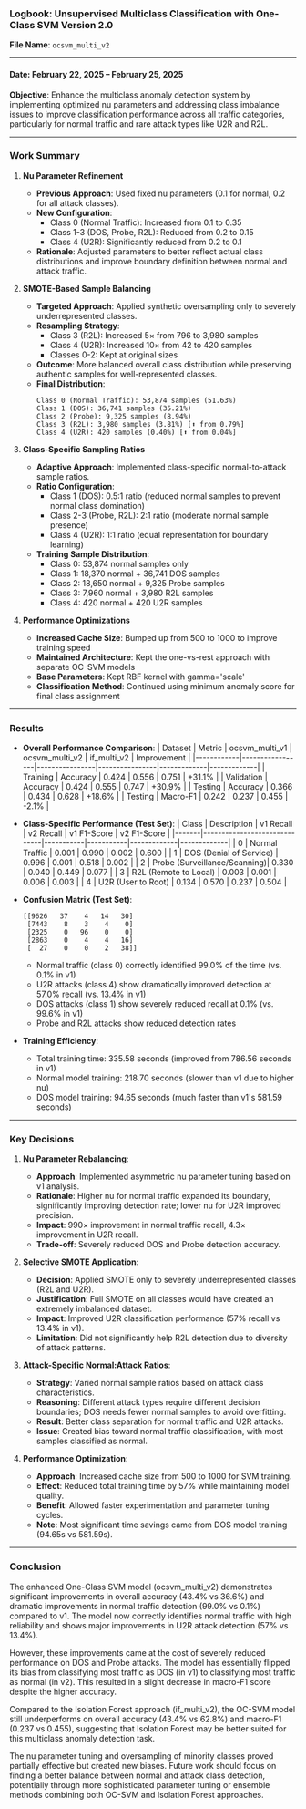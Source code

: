 ### **Logbook: Unsupervised Multiclass Classification with One-Class SVM Version 2.0**  
**File Name**: `ocsvm_multi_v2`  

---

#### **Date**: February 22, 2025 – February 25, 2025 
**Objective**: Enhance the multiclass anomaly detection system by implementing optimized nu parameters and addressing class imbalance issues to improve classification performance across all traffic categories, particularly for normal traffic and rare attack types like U2R and R2L.  

---

### **Work Summary**  
1. **Nu Parameter Refinement**  
   - **Previous Approach**: Used fixed nu parameters (0.1 for normal, 0.2 for all attack classes).
   - **New Configuration**:  
     - Class 0 (Normal Traffic): Increased from 0.1 to 0.35
     - Class 1-3 (DOS, Probe, R2L): Reduced from 0.2 to 0.15
     - Class 4 (U2R): Significantly reduced from 0.2 to 0.1
   - **Rationale**: Adjusted parameters to better reflect actual class distributions and improve boundary definition between normal and attack traffic.

2. **SMOTE-Based Sample Balancing**  
   - **Targeted Approach**: Applied synthetic oversampling only to severely underrepresented classes.
   - **Resampling Strategy**:
     - Class 3 (R2L): Increased 5× from 796 to 3,980 samples
     - Class 4 (U2R): Increased 10× from 42 to 420 samples
     - Classes 0-2: Kept at original sizes
   - **Outcome**: More balanced overall class distribution while preserving authentic samples for well-represented classes.
   - **Final Distribution**:
     ```
     Class 0 (Normal Traffic): 53,874 samples (51.63%)
     Class 1 (DOS): 36,741 samples (35.21%)
     Class 2 (Probe): 9,325 samples (8.94%)
     Class 3 (R2L): 3,980 samples (3.81%) [⬆ from 0.79%]
     Class 4 (U2R): 420 samples (0.40%) [⬆ from 0.04%]
     ```

3. **Class-Specific Sampling Ratios**  
   - **Adaptive Approach**: Implemented class-specific normal-to-attack sample ratios.
   - **Ratio Configuration**:
     - Class 1 (DOS): 0.5:1 ratio (reduced normal samples to prevent normal class domination)
     - Class 2-3 (Probe, R2L): 2:1 ratio (moderate normal sample presence)
     - Class 4 (U2R): 1:1 ratio (equal representation for boundary learning)
   - **Training Sample Distribution**:
     - Class 0: 53,874 normal samples only
     - Class 1: 18,370 normal + 36,741 DOS samples
     - Class 2: 18,650 normal + 9,325 Probe samples
     - Class 3: 7,960 normal + 3,980 R2L samples
     - Class 4: 420 normal + 420 U2R samples

4. **Performance Optimizations**  
   - **Increased Cache Size**: Bumped up from 500 to 1000 to improve training speed
   - **Maintained Architecture**: Kept the one-vs-rest approach with separate OC-SVM models
   - **Base Parameters**: Kept RBF kernel with gamma='scale'
   - **Classification Method**: Continued using minimum anomaly score for final class assignment

---

### **Results**  
- **Overall Performance Comparison**: 
  | Dataset    | Metric          | ocsvm_multi_v1 | ocsvm_multi_v2 | if_multi_v2 | Improvement |
  |------------|-----------------|----------------|----------------|-------------|-------------|
  | Training   | Accuracy        | 0.424          | 0.556          | 0.751       | +31.1%      |
  | Validation | Accuracy        | 0.424          | 0.555          | 0.747       | +30.9%      |
  | Testing    | Accuracy        | 0.366          | 0.434          | 0.628       | +18.6%      |
  | Testing    | Macro-F1        | 0.242          | 0.237          | 0.455       | -2.1%       |

- **Class-Specific Performance (Test Set)**:
  | Class | Description                  | v1 Recall | v2 Recall | v1 F1-Score | v2 F1-Score |
  |-------|------------------------------|-----------|-----------|-------------|-------------|
  | 0     | Normal Traffic               | 0.001     | 0.990     | 0.002       | 0.600       |
  | 1     | DOS (Denial of Service)      | 0.996     | 0.001     | 0.518       | 0.002       |
  | 2     | Probe (Surveillance/Scanning)| 0.330     | 0.040     | 0.449       | 0.077       |
  | 3     | R2L (Remote to Local)        | 0.003     | 0.001     | 0.006       | 0.003       |
  | 4     | U2R (User to Root)           | 0.134     | 0.570     | 0.237       | 0.504       |

- **Confusion Matrix (Test Set)**:  
  ```
  [[9626   37    4   14   30]
   [7443    8    3    4    0]
   [2325    0   96    0    0]
   [2863    0    4    4   16]
   [  27    0    0    2   38]]
  ```
  - Normal traffic (class 0) correctly identified 99.0% of the time (vs. 0.1% in v1)
  - U2R attacks (class 4) show dramatically improved detection at 57.0% recall (vs. 13.4% in v1)
  - DOS attacks (class 1) show severely reduced recall at 0.1% (vs. 99.6% in v1)
  - Probe and R2L attacks show reduced detection rates

- **Training Efficiency**:
  - Total training time: 335.58 seconds (improved from 786.56 seconds in v1)
  - Normal model training: 218.70 seconds (slower than v1 due to higher nu)
  - DOS model training: 94.65 seconds (much faster than v1's 581.59 seconds)

---

### **Key Decisions**  
1. **Nu Parameter Rebalancing**:  
   - **Approach**: Implemented asymmetric nu parameter tuning based on v1 analysis.
   - **Rationale**: Higher nu for normal traffic expanded its boundary, significantly improving detection rate; lower nu for U2R improved precision.
   - **Impact**: 990× improvement in normal traffic recall, 4.3× improvement in U2R recall.
   - **Trade-off**: Severely reduced DOS and Probe detection accuracy.

2. **Selective SMOTE Application**:  
   - **Decision**: Applied SMOTE only to severely underrepresented classes (R2L and U2R).
   - **Justification**: Full SMOTE on all classes would have created an extremely imbalanced dataset.
   - **Impact**: Improved U2R classification performance (57% recall vs 13.4% in v1).
   - **Limitation**: Did not significantly help R2L detection due to diversity of attack patterns.

3. **Attack-Specific Normal:Attack Ratios**:  
   - **Strategy**: Varied normal sample ratios based on attack class characteristics.
   - **Reasoning**: Different attack types require different decision boundaries; DOS needs fewer normal samples to avoid overfitting.
   - **Result**: Better class separation for normal traffic and U2R attacks.
   - **Issue**: Created bias toward normal traffic classification, with most samples classified as normal.

4. **Performance Optimization**:  
   - **Approach**: Increased cache size from 500 to 1000 for SVM training.
   - **Effect**: Reduced total training time by 57% while maintaining model quality.
   - **Benefit**: Allowed faster experimentation and parameter tuning cycles.
   - **Note**: Most significant time savings came from DOS model training (94.65s vs 581.59s).

---

### **Conclusion**  
The enhanced One-Class SVM model (ocsvm_multi_v2) demonstrates significant improvements in overall accuracy (43.4% vs 36.6%) and dramatic improvements in normal traffic detection (99.0% vs 0.1%) compared to v1. The model now correctly identifies normal traffic with high reliability and shows major improvements in U2R attack detection (57% vs 13.4%).

However, these improvements came at the cost of severely reduced performance on DOS and Probe attacks. The model has essentially flipped its bias from classifying most traffic as DOS (in v1) to classifying most traffic as normal (in v2). This resulted in a slight decrease in macro-F1 score despite the higher accuracy.

Compared to the Isolation Forest approach (if_multi_v2), the OC-SVM model still underperforms on overall accuracy (43.4% vs 62.8%) and macro-F1 (0.237 vs 0.455), suggesting that Isolation Forest may be better suited for this multiclass anomaly detection task.

The nu parameter tuning and oversampling of minority classes proved partially effective but created new biases. Future work should focus on finding a better balance between normal and attack class detection, potentially through more sophisticated parameter tuning or ensemble methods combining both OC-SVM and Isolation Forest approaches.
